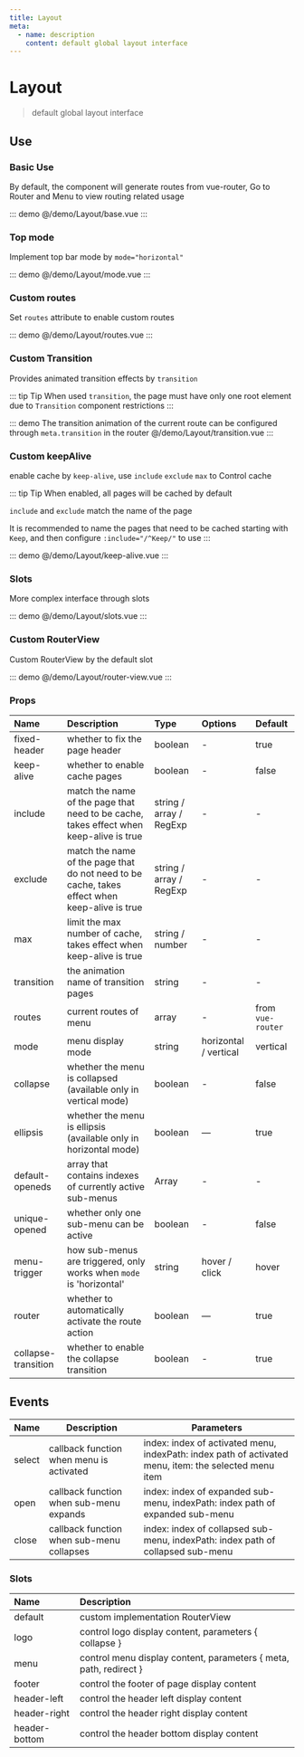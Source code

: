 ```yaml
---
title: Layout
meta:
  - name: description
    content: default global layout interface
---
```


# Layout

> default global layout interface

## Use

### Basic Use

By default, the component will generate routes from vue-router, Go to <pro-link to="/zh-CN/guide/router">Router and Menu</pro-link> to view routing related usage

::: demo
@/demo/Layout/base.vue
:::

### Top mode

Implement top bar mode by `mode="horizontal"`

::: demo
@/demo/Layout/mode.vue
:::

### Custom routes

Set `routes` attribute to enable custom routes

::: demo
@/demo/Layout/routes.vue
:::

### Custom Transition

Provides animated transition effects by `transition`

::: tip Tip
When used `transition`, the page must have only one root element due to `Transition` component restrictions
:::

::: demo The transition animation of the current route can be configured through `meta.transition` in the router
@/demo/Layout/transition.vue
:::

### Custom keepAlive

enable cache by `keep-alive`, use `include` `exclude` `max` to Control cache

::: tip Tip
When enabled, all pages will be cached by default

`include` and `exclude` match the name of the page

It is recommended to name the pages that need to be cached starting with `Keep`, and then configure `:include="/^Keep/"` to use
:::

::: demo
@/demo/Layout/keep-alive.vue
:::

### Slots

More complex interface through slots

::: demo
@/demo/Layout/slots.vue
:::

### Custom RouterView

Custom RouterView by the default slot

::: demo
@/demo/Layout/router-view.vue
:::

### Props

| Name                | Description                                                                                   | Type                    | Options               | Default           |
| :------------------ | :-------------------------------------------------------------------------------------------- | :---------------------- | :-------------------- | :---------------- |
| fixed-header        | whether to fix the page header                                                                | boolean                 | -                     | true              |
| keep-alive          | whether to enable cache pages                                                                 | boolean                 | -                     | false             |
| include             | match the name of the page that need to be cache, takes effect when keep-alive is true        | string / array / RegExp | -                     | -                 |
| exclude             | match the name of the page that do not need to be cache, takes effect when keep-alive is true | string / array / RegExp | -                     | -                 |
| max                 | limit the max number of cache, takes effect when keep-alive is true                           | string / number         | -                     | -                 |
| transition          | the animation name of transition pages                                                        | string                  | -                     | -                 |
| routes              | current routes of menu                                                                        | array                   | -                     | from `vue-router` |
| mode                | menu display mode                                                                             | string                  | horizontal / vertical | vertical          |
| collapse            | whether the menu is collapsed (available only in vertical mode)                               | boolean                 | -                     | false             |
| ellipsis            | whether the menu is ellipsis (available only in horizontal mode)                              | boolean                 | —                     | true              |
| default-openeds     | array that contains indexes of currently active sub-menus                                     | Array                   | -                     | -                 |
| unique-opened       | whether only one sub-menu can be active                                                       | boolean                 | -                     | false             |
| menu-trigger        | how sub-menus are triggered, only works when `mode` is 'horizontal'                           | string                  | hover / click         | hover             |
| router              | whether to automatically activate the route action                                            | boolean                 | —                     | true              |
| collapse-transition | whether to enable the collapse transition                                                     | boolean                 | -                     | true              |

## Events

| Name   | Description                               | Parameters                                                                                            |
| ------ | ----------------------------------------- | ----------------------------------------------------------------------------------------------------- |
| select | callback function when menu is activated  | index: index of activated menu, indexPath: index path of activated menu, item: the selected menu item |
| open   | callback function when sub-menu expands   | index: index of expanded sub-menu, indexPath: index path of expanded sub-menu                         |
| close  | callback function when sub-menu collapses | index: index of collapsed sub-menu, indexPath: index path of collapsed sub-menu                       |

### Slots

| Name          | Description                                                       |
| :------------ | :---------------------------------------------------------------- |
| default       | custom implementation RouterView                                  |
| logo          | control logo display content, parameters { collapse }             |
| menu          | control menu display content, parameters { meta, path, redirect } |
| footer        | control the footer of page display content                        |
| header-left   | control the header left display content                           |
| header-right  | control the header right display content                          |
| header-bottom | control the header bottom display content                         |
